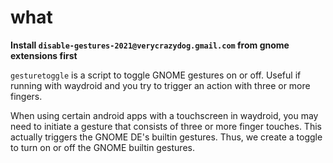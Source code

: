 # what

**Install ```disable-gestures-2021@verycrazydog.gmail.com``` from gnome extensions first**

```gesturetoggle``` is a script to toggle GNOME gestures on or off. Useful if running with waydroid and you try to trigger an action with three or more fingers.

When using certain android apps with a touchscreen in waydroid, you may need to initiate a gesture that consists of three or more finger touches. This actually triggers the GNOME DE's builtin gestures. Thus, we create a toggle to turn on or off the GNOME builtin gestures.